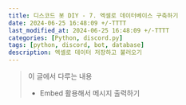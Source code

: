 ```yaml
---
title: 디스코드 봇 DIY - 7. 엑셀로 데이터베이스 구축하기
date: 2024-06-25 16:48:09 +/-TTTT
last_modified_at: 2024-06-25 16:48:09 +/-TTTT
categories: [Python, discord.py]
tags: [python, discord, bot, database]
description: 엑셀로 데이터 저장하고 불러오기
---
```


> 이 글에서 다루는 내용
> - Embed 활용해서 메시지 출력하기
